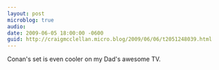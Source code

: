 ```yaml
---
layout: post
microblog: true
audio: 
date: 2009-06-05 18:00:00 -0600
guid: http://craigmcclellan.micro.blog/2009/06/06/t2051248039.html
---
```

Conan's set is even cooler on my Dad's awesome TV.

